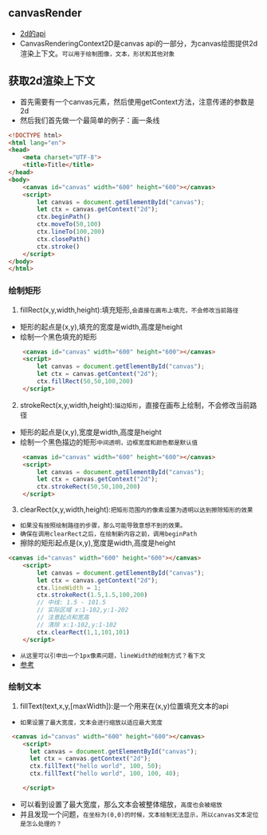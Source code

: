 ## canvasRender
* [2d的api]("https://developer.mozilla.org/zh-CN/docs/Web/API/CanvasRenderingContext2D")
* CanvasRenderingContext2D是canvas api的一部分，为canvas绘图提供2d渲染上下文。`可以用于绘制图像，文本，形状和其他对象`

## 获取2d渲染上下文
* 首先需要有一个canvas元素，然后使用getContext方法，注意传递的参数是2d
* 然后我们首先做一个最简单的例子：画一条线
```html
<!DOCTYPE html>
<html lang="en">
<head>
    <meta charset="UTF-8">
    <title>Title</title>
</head>
<body>
    <canvas id="canvas" width="600" height="600"></canvas>
    <script>
        let canvas = document.getElementById("canvas");
        let ctx = canvas.getContext("2d");
        ctx.beginPath()
        ctx.moveTo(50,100)
        ctx.lineTo(100,200)
        ctx.closePath()
        ctx.stroke()
    </script>
</body>
</html>
```

### 绘制矩形
1. fillRect(x,y,width,height):填充矩形,`会直接在画布上填充，不会修改当前路径`
* 矩形的起点是(x,y),填充的宽度是width,高度是height
* 绘制一个黑色填充的矩形
```html
    <canvas id="canvas" width="600" height="600"></canvas>
    <script>
        let canvas = document.getElementById("canvas");
        let ctx = canvas.getContext("2d");
        ctx.fillRect(50,50,100,200)
    </script>
```
2. strokeRect(x,y,width,height):`描边矩形`，直接在画布上绘制，不会修改当前路径
* 矩形的起点是(x,y),宽度是width,高度是height
* 绘制一个黑色描边的矩形`中间透明，边框宽度和颜色都是默认值`
```html
    <canvas id="canvas" width="600" height="600"></canvas>
    <script>
        let canvas = document.getElementById("canvas");
        let ctx = canvas.getContext("2d");
        ctx.strokeRect(50,50,100,200)
    </script>
```
3. clearRect(x,y,width,height):`把矩形范围内的像素设置为透明以达到擦除矩形的效果`
* `如果没有按照绘制路径的步骤，那么可能导致意想不到的效果。`
* `确保在调用clearRect之后，在绘制新内容之前，调用beginPath`
* 擦除的矩形起点是(x,y),宽度是width,高度是height
```html
<canvas id="canvas" width="600" height="600"></canvas>
    <script>
        let canvas = document.getElementById("canvas");
        let ctx = canvas.getContext("2d");
        ctx.lineWidth = 1;
        ctx.strokeRect(1.5,1.5,100,200)
        // 中线: 1.5 - 101.5
        // 实际区域 x:1-102,y:1-202
        // 注意起点和宽高
        // 清除 x:1-102,y:1-102
        ctx.clearRect(1,1,101,101)
    </script>
```
* `从这里可以引申出一个1px像素问题，lineWidth的绘制方式？看下文`
* [参考]("https://developer.mozilla.org/zh-CN/docs/Web/API/Canvas_API/Tutorial/Applying_styles_and_colors")

### 绘制文本
1. fillText(text,x,y,[maxWidth]):是一个用来在(x,y)位置填充文本的api
* `如果设置了最大宽度，文本会进行缩放以适应最大宽度`
```html
 <canvas id="canvas" width="600" height="600"></canvas>
    <script>
      let canvas = document.getElementById("canvas");
      let ctx = canvas.getContext("2d");
      ctx.fillText("hello world", 100, 50);
      ctx.fillText("hello world", 100, 100, 40);

    </script>
```
* 可以看到设置了最大宽度，那么文本会被整体缩放，`高度也会被缩放`
* 并且发现一个问题，`在坐标为(0,0)的时候，文本绘制无法显示，所以canvas文本定位是怎么处理的？`








